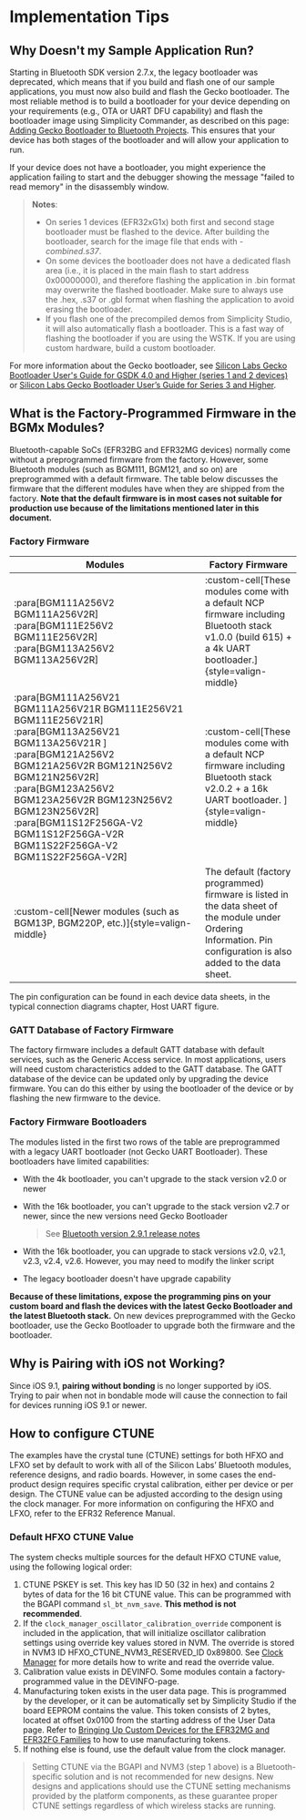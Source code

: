 # Implementation Tips

## Why Doesn't my Sample Application Run?

Starting in Bluetooth SDK version 2.7.x, the legacy bootloader was deprecated, which means that if you build and flash one of our sample applications, you must now also build and flash the Gecko bootloader. The most reliable method is to build a bootloader for your device depending on your requirements (e.g., OTA or UART DFU capability) and flash the bootloader image using Simplicity Commander, as described on this page: [Adding Gecko Bootloader to Bluetooth Projects](/bluetooth/{build-docspace-version}/bluetooth-bootloading-firmware-upgrade/adding-gecko-bootloader). This ensures that your device has both stages of the bootloader and will allow your application to run.

If your device does not have a bootloader, you might experience the application failing to start and the debugger showing the message "failed to read memory" in the disassembly window.

> **Notes**:
> - On series 1 devices (EFR32xG1x) both first and second stage bootloader must be flashed to the device. After building the bootloader, search for the image file that ends with *-combined.s37*.
> - On some devices the bootloader does not have a dedicated flash area (i.e., it is placed in the main flash to start address 0x00000000), and therefore flashing the application in .bin format may overwrite the flashed bootloader. Make sure to always use the .hex, .s37 or .gbl format when flashing the application to avoid erasing the bootloader.
> - If you flash one of the precompiled demos from Simplicity Studio, it will also automatically flash a bootloader. This is a fast way of flashing the bootloader if you are using the WSTK. If you are using custom hardware, build a custom bootloader.

For more information about the Gecko bootloader, see [Silicon Labs Gecko Bootloader User's Guide for GSDK 4.0 and Higher (series 1 and 2 devices)](/bluetooth/{build-docspace-version}/bootloader-user-guide-gsdk-4) or [Silicon Labs Gecko Bootloader User’s Guide for Series 3 and Higher](/bluetooth/{build-docspace-version}/bootloader-user-guide-series3-and-higher).

## What is the Factory-Programmed Firmware in the BGMx Modules?

Bluetooth-capable SoCs (EFR32BG and EFR32MG devices) normally come without a preprogrammed firmware from the factory. However, some Bluetooth modules (such as BGM111, BGM121, and so on) are preprogrammed with a default firmware. The table below discusses the firmware that the different modules have when they are shipped from the factory. **Note that the default firmware is in most cases not suitable for production use because of the limitations mentioned later in this document.**

### Factory Firmware

| Modules | Factory Firmware |
|---------|-----------|
| :para[BGM111A256V2 BGM111A256V2R] :para[BGM111E256V2 BGM111E256V2R] :para[BGM113A256V2 BGM113A256V2R] | :custom-cell[These modules come with a default NCP firmware including Bluetooth stack v1.0.0 (build 615) + a 4k UART bootloader.]{style=valign-middle} |
| :para[BGM111A256V21 BGM111A256V21R BGM111E256V21 BGM111E256V21R] :para[BGM113A256V21 BGM113A256V21R ] :para[BGM121A256V2 BGM121A256V2R BGM121N256V2 BGM121N256V2R] :para[BGM123A256V2 BGM123A256V2R BGM123N256V2 BGM123N256V2R] :para[BGM11S12F256GA-V2 BGM11S12F256GA-V2R BGM11S22F256GA-V2 BGM11S22F256GA-V2R] | :custom-cell[These modules come with a default NCP firmware including Bluetooth stack v2.0.2 + a 16k UART bootloader. ]{style=valign-middle}|
| :custom-cell[Newer modules (such as BGM13P, BGM220P, etc.)]{style=valign-middle} | The default (factory programmed) firmware is listed in the data sheet of the module under Ordering Information. Pin configuration is also added to the data sheet. |

The pin configuration can be found in each device data sheets, in the typical connection diagrams chapter, Host UART figure.

### GATT Database of Factory Firmware

The factory firmware includes a default GATT database with default services, such as the Generic Access service. In most applications, users will need custom characteristics added to the GATT database. The GATT database of the device can be updated only by upgrading the device firmware. You can do this either by using the bootloader of the device or by flashing the new firmware to the device.

### Factory Firmware Bootloaders

The modules listed in the first two rows of the table are preprogrammed with a legacy UART bootloader (not Gecko UART Bootloader). These bootloaders have limited capabilities:

- With the 4k bootloader, you can't upgrade to the stack version v2.0 or newer

- With the 16k bootloader, you can't upgrade to the stack version v2.7 or newer, since the new versions need Gecko Bootloader

  > See [Bluetooth version 2.9.1 release notes](https://www.silabs.com/documents/login/release-notes/bt-software-release-notes-2.9.1.pdf)

- With the 16k bootloader, you can upgrade to stack versions v2.0, v2.1, v2.3, v2.4, v2.6. However, you may need to modify the linker script

- The legacy bootloader doesn't have upgrade capability

**Because of these limitations, expose the programming pins on your custom board and flash the devices with the latest Gecko Bootloader and the latest Bluetooth stack.** On new devices preprogrammed with the Gecko bootloader, use the Gecko Bootloader to upgrade both the firmware and the bootloader.

## Why is Pairing with iOS not Working?

Since iOS 9.1, **pairing without bonding** is no longer supported by iOS. Trying to pair when not in bondable mode will cause the connection to fail for devices running iOS 9.1 or newer.

## How to configure CTUNE

The examples have the crystal tune (CTUNE) settings for both HFXO and LFXO set by default to work with all of the Silicon Labs’
Bluetooth modules, reference designs, and radio boards. However, in some cases the end-product design requires specific crystal calibration, either per device or per design. The CTUNE value can be adjusted according to the design using the clock manager.
For more information on configuring the HFXO and LFXO, refer to the EFR32 Reference Manual.

### Default HFXO CTUNE Value

The system checks multiple sources for the default HFXO CTUNE value, using the following logical order:

1. CTUNE PSKEY is set. This key has ID 50 (32 in hex) and contains 2 bytes of data for the 16 bit CTUNE value. This can be programmed with the BGAPI command `sl_bt_nvm_save`. **This method is not recommended**.
2. If the `clock_manager_oscillator_calibration_override` component is included in the application, that will initialize oscillator calibration settings using override key values stored in NVM. The override is stored in NVM3 ID HFXO_CTUNE_NVM3_RESERVED_ID 0x89800. See [Clock Manager](https://docs.silabs.com/gecko-platform/latest/platform-service/clock-manager) for more details how to write and read the override value.
3. Calibration value exists in DEVINFO. Some modules contain a factory-programmed value in the DEVINFO-page.
4. Manufacturing token exists in the user data page. This is programmed by the developer, or it can be automatically set by Simplicity Studio if the board EEPROM contains the value. This token consists of 2 bytes, located at offset 0x0100 from the starting address of the User Data page. Refer to [Bringing Up Custom Devices for the EFR32MG and EFR32FG Families](https://docs.silabs.com/zigbee/latest/custom-nodes-efr32/) to how to use manufacturing tokens.
5. If nothing else is found, use the default value from the clock manager.

> Setting CTUNE via the BGAPI and NVM3 (step 1 above) is a Bluetooth-specific solution and is not recommended for new designs. New designs and applications should use the CTUNE setting mechanisms provided by the platform components, as these guarantee proper CTUNE settings regardless of which wireless stacks are running.
